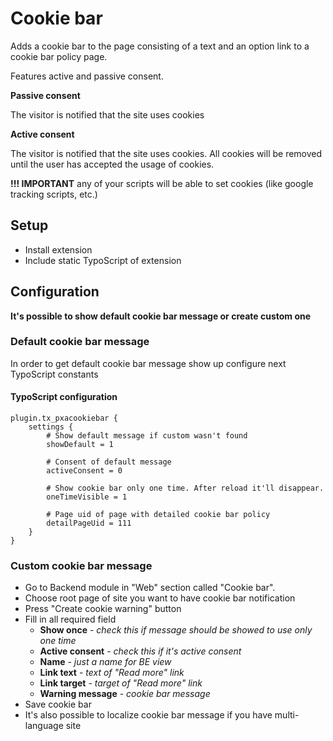 # Cookie bar #

Adds a cookie bar to the page consisting of a text and an option link to a cookie bar policy page.

Features active and passive consent.

**Passive consent**

The visitor is notified that the site uses cookies

**Active consent**

The visitor is notified that the site uses cookies. All cookies will be removed until the user has accepted the usage of cookies.

**!!! IMPORTANT** any of your scripts will be able to set cookies (like google tracking scripts, etc.)  


## Setup ##
* Install extension
* Include static TypoScript of extension

## Configuration
**It's possible to show default cookie bar message or create custom one**

### Default cookie bar message
In order to get default cookie bar message show up configure next TypoScript constants

#### TypoScript configuration
```typo3_typoscript
plugin.tx_pxacookiebar {
    settings {
        # Show default message if custom wasn't found
        showDefault = 1

        # Consent of default message
        activeConsent = 0

        # Show cookie bar only one time. After reload it'll disappear. 
        oneTimeVisible = 1

        # Page uid of page with detailed cookie bar policy
        detailPageUid = 111
    }
}
```

### Custom cookie bar message

* Go to Backend module in "Web" section called "Cookie bar".
* Choose root page of site you want to have cookie bar notification
* Press "Create cookie warning" button
* Fill in all required field
    * **Show once** - *check this if message should be showed to use only one time*
    * **Active consent** - *check this if it's active consent*
    * **Name** - *just a name for BE view*
    * **Link text** - *text of "Read more" link*
    * **Link target** - *target of "Read more" link*
    * **Warning message** - *cookie bar message*
* Save cookie bar
* It's also possible to localize cookie bar message if you have multi-language site 
    